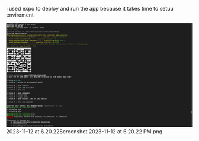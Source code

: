 
i used expo to deploy and run the app because it takes time to setuu enviroment

![alt text](https://github.com/1Busayo/empkpi/blob/master/Screenshot%202023-11-12%20at%206.20.22%20PM.png)  
2023-11-12 at 6.20.22Screenshot 2023-11-12 at 6.20.22 PM.png
